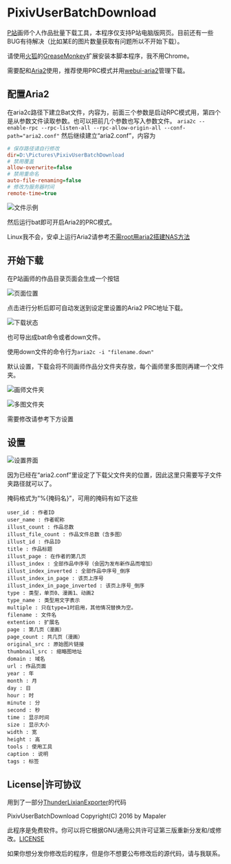 ﻿# PixivUserBatchDownload
[P站](http://www.pixiv.net/member.php?id=3896348)画师个人作品批量下载工具，本程序仅支持P站电脑版网页。目前还有一些BUG有待解决（比如某E的图片数量获取有问题所以不开始下载）。

请使用[火狐](http://www.firefox.com)的[GreaseMonkey](http://www.greasespot.net/)扩展安装本脚本程序，我不用Chrome。

需要配和[Aria2](https://aria2.github.io/)使用，推荐使用PRC模式并用[webui-aria2](https://github.com/ziahamza/webui-aria2)管理下载。

## 配置Aria2
在aria2c路径下建立Bat文件，内容为，前面三个参数是启动RPC模式用，第四个是从参数文件读取参数。也可以把前几个参数也写入参数文件。
`aria2c --enable-rpc --rpc-listen-all --rpc-allow-origin-all --conf-path="aria2.conf"`
然后继续建立“aria2.conf”，内容为
```ini
# 保存路径请自行修改
dir=D:\Pictures\PixivUserBatchDownload
# 禁用覆盖
allow-overwrite=false
# 禁用重命名
auto-file-renaming=false
# 修改为服务器时间
remote-time=true
```
![文件示例](http://ww4.sinaimg.cn/large/6c84b2d6gw1f1kyvk0t12j20jh0bxdi6.jpg)

然后运行bat即可开启Aria2的PRC模式。

Linux我不会，安卓上运行Aria2请参考[不需root用aria2搭建NAS方法](http://cn.club.vmall.com/thread-3861317-1-1.html)

## 开始下载
在P站画师的作品目录页面会生成一个按钮

![页面位置](http://ww3.sinaimg.cn/large/6c84b2d6gw1f1kxlcg6gcj20nq0ghgpj.jpg)

点击进行分析后即可自动发送到设定里设置的Aria2 PRC地址下载。

![下载状态](http://ww1.sinaimg.cn/large/6c84b2d6gw1f1ky66pylwj21gs0utasp.jpg)

也可导出成bat命令或者down文件。

使用down文件的命令行为`aria2c -i "filename.down"`

默认设置，下载会将不同画师作品分文件夹存放，每个画师里多图则再建一个文件夹。

![画师文件夹](http://ww1.sinaimg.cn/large/6c84b2d6gw1f1kym1a6ytj20ha07nt9o.jpg)

![多图文件夹](http://ww3.sinaimg.cn/large/6c84b2d6gw1f1kymkw0iwj20id06x0u1.jpg)

需要修改请参考下方设置
## 设置
![设置界面](http://ww4.sinaimg.cn/large/6c84b2d6gw1f1kxnqiz44j20aj0as0tu.jpg)

因为已经在“aria2.conf”里设定了下载父文件夹的位置，因此这里只需要写子文件夹路径就可以了。

掩码格式为“%{掩码名}”，可用的掩码有如下这些
```
user_id : 作者ID
user_name : 作者昵称
illust_count : 作品总数
illust_file_count : 作品文件总数（含多图）
illust_id : 作品ID
title : 作品标题
illust_page : 在作者的第几页
illust_index : 全部作品中序号（会因为发布新作品而增加）
illust_index_inverted : 全部作品中序号_倒序
illust_index_in_page : 该页上序号
illust_index_in_page_inverted : 该页上序号_倒序
type : 类型，单页0、漫画1、动画2
type_name : 类型用文字表示
multiple : 只在type=1时启用，其他情况替换为空。
filename : 文件名
extention : 扩展名
page : 第几页（漫画）
page_count : 共几页（漫画）
original_src : 原始图片链接
thumbnail_src : 缩略图地址
domain : 域名
url : 作品页面
year : 年
month : 月
day : 日
hour : 时
minute : 分
second : 秒
time : 显示时间
size : 显示大小
width : 宽
height : 高
tools : 使用工具
caption : 说明
tags : 标签
```
## License|许可协议
用到了一部分[ThunderLixianExporter](https://github.com/binux/ThunderLixianExporter)的代码

PixivUserBatchDownload Copyright(C) 2016 by Mapaler

此程序是免费软件。你可以将它根据GNU通用公共许可证第三版重新分发和/或修改。[LICENSE](https://github.com/Mapaler/PixivUserBatchDownload/blob/master/LICENSE)

如果你想分发你修改后的程序，但是你不想要公布修改后的源代码，请与我联系。